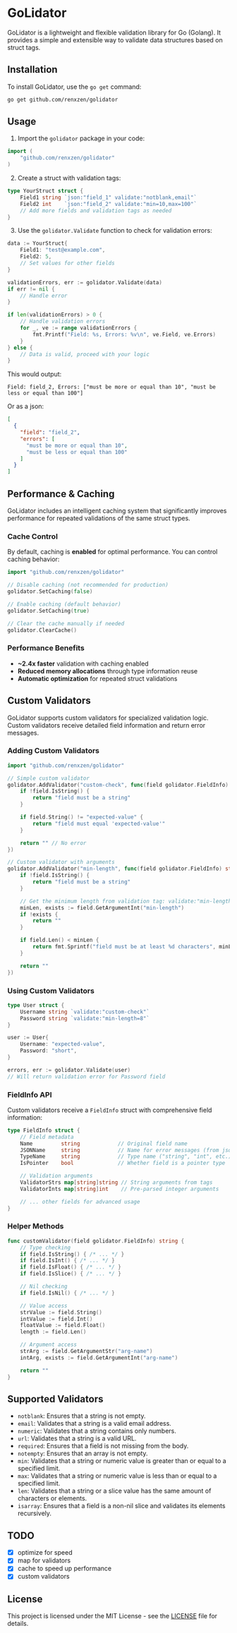 # GoLidator

GoLidator is a lightweight and flexible validation library for Go (Golang). It provides a simple and extensible way to validate data structures based on struct tags.

## Installation

To install GoLidator, use the `go get` command:

```bash
go get github.com/renxzen/golidator
```

## Usage

1. Import the `golidator` package in your code:

```go
import (
    "github.com/renxzen/golidator"
)
```

2. Create a struct with validation tags:

```go
type YourStruct struct {
    Field1 string `json:"field_1" validate:"notblank,email"`
    Field2 int    `json:"field_2" validate:"min=10,max=100"`
    // Add more fields and validation tags as needed
}
```

3. Use the `golidator.Validate` function to check for validation errors:

```go
data := YourStruct{
    Field1: "test@example.com",
    Field2: 5,
    // Set values for other fields
}

validationErrors, err := golidator.Validate(data)
if err != nil {
    // Handle error
}

if len(validationErrors) > 0 {
    // Handle validation errors
    for _, ve := range validationErrors {
        fmt.Printf("Field: %s, Errors: %v\n", ve.Field, ve.Errors)
    }
} else {
    // Data is valid, proceed with your logic
}
```

This would output:

```
Field: field_2, Errors: ["must be more or equal than 10", "must be less or equal than 100"]
```

Or as a json:

```json
[
  {
    "field": "field_2",
    "errors": [
      "must be more or equal than 10",
      "must be less or equal than 100"
    ]
  }
]
```

## Performance & Caching

GoLidator includes an intelligent caching system that significantly improves performance for repeated validations of the same struct types.

### Cache Control

By default, caching is **enabled** for optimal performance. You can control caching behavior:

```go
import "github.com/renxzen/golidator"

// Disable caching (not recommended for production)
golidator.SetCaching(false)

// Enable caching (default behavior)
golidator.SetCaching(true)

// Clear the cache manually if needed
golidator.ClearCache()
```

### Performance Benefits

- **~2.4x faster** validation with caching enabled
- **Reduced memory allocations** through type information reuse
- **Automatic optimization** for repeated struct validations

## Custom Validators

GoLidator supports custom validators for specialized validation logic. Custom validators receive detailed field information and return error messages.

### Adding Custom Validators

```go
import "github.com/renxzen/golidator"

// Simple custom validator
golidator.AddValidator("custom-check", func(field golidator.FieldInfo) string {
    if !field.IsString() {
        return "field must be a string"
    }

    if field.String() != "expected-value" {
        return "field must equal 'expected-value'"
    }

    return "" // No error
})

// Custom validator with arguments
golidator.AddValidator("min-length", func(field golidator.FieldInfo) string {
    if !field.IsString() {
        return "field must be a string"
    }

    // Get the minimum length from validation tag: validate:"min-length=5"
    minLen, exists := field.GetArgumentInt("min-length")
    if !exists {
        return ""
    }

    if field.Len() < minLen {
        return fmt.Sprintf("field must be at least %d characters", minLen)
    }

    return ""
})
```

### Using Custom Validators

```go
type User struct {
    Username string `validate:"custom-check"`
    Password string `validate:"min-length=8"`
}

user := User{
    Username: "expected-value",
    Password: "short",
}

errors, err := golidator.Validate(user)
// Will return validation error for Password field
```

### FieldInfo API

Custom validators receive a `FieldInfo` struct with comprehensive field information:

```go
type FieldInfo struct {
    // Field metadata
    Name         string            // Original field name
    JSONName     string            // Name for error messages (from json tag)
    TypeName     string            // Type name ("string", "int", etc.)
    IsPointer    bool              // Whether field is a pointer type

    // Validation arguments
    ValidatorStrs map[string]string // String arguments from tags
    ValidatorInts map[string]int    // Pre-parsed integer arguments

    // ... other fields for advanced usage
}
```

### Helper Methods

```go
func customValidator(field golidator.FieldInfo) string {
    // Type checking
    if field.IsString() { /* ... */ }
    if field.IsInt() { /* ... */ }
    if field.IsFloat() { /* ... */ }
    if field.IsSlice() { /* ... */ }

    // Nil checking
    if field.IsNil() { /* ... */ }

    // Value access
    strValue := field.String()
    intValue := field.Int()
    floatValue := field.Float()
    length := field.Len()

    // Argument access
    strArg := field.GetArgumentStr("arg-name")
    intArg, exists := field.GetArgumentInt("arg-name")

    return ""
}
```

## Supported Validators

- `notblank`: Ensures that a string is not empty.
- `email`: Validates that a string is a valid email address.
- `numeric`: Validates that a string contains only numbers.
- `url`: Validates that a string is a valid URL.
- `required`: Ensures that a field is not missing from the body.
- `notempty`: Ensures that an array is not empty.
- `min`: Validates that a string or numeric value is greater than or equal to a specified limit.
- `max`: Validates that a string or numeric value is less than or equal to a specified limit.
- `len`: Validates that a string or a slice value has the same amount of characters or elements.
- `isarray`: Ensures that a field is a non-nil slice and validates its elements recursively.

## TODO

- [x] optimize for speed
- [x] map for validators
- [x] cache to speed up performance
- [x] custom validators

## License

This project is licensed under the MIT License - see the [LICENSE](LICENSE) file for details.
